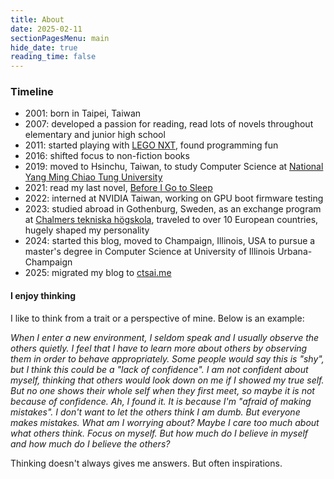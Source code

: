 ```yaml
---
title: About
date: 2025-02-11
sectionPagesMenu: main
hide_date: true
reading_time: false
---
```


### Timeline
- 2001: born in Taipei, Taiwan
- 2007: developed a passion for reading, read lots of novels throughout elementary and junior high school
- 2011: started playing with [LEGO NXT](https://en.wikipedia.org/wiki/Lego_Mindstorms_NXT), found programming fun
- 2016: shifted focus to non-fiction books
- 2019: moved to Hsinchu, Taiwan, to study Computer Science at [National Yang Ming Chiao Tung University](https://en.wikipedia.org/wiki/National_Yang_Ming_Chiao_Tung_University)
- 2021: read my last novel, [Before I Go to Sleep](https://en.wikipedia.org/wiki/Before_I_Go_to_Sleep)
- 2022: interned at NVIDIA Taiwan, working on GPU boot firmware testing
- 2023: studied abroad in Gothenburg, Sweden, as an exchange program at [Chalmers tekniska högskola](https://en.wikipedia.org/wiki/Chalmers_University_of_Technology), traveled to over 10 European countries, hugely shaped my personality
- 2024: started this blog, moved to Champaign, Illinois, USA to pursue a master's degree in Computer Science at University of Illinois Urbana-Champaign
- 2025: migrated my blog to [ctsai.me](https://ctsai.me/about)

#### I enjoy thinking

I like to think from a trait or a perspective of mine. Below is an example:

*When I enter a new environment, I seldom speak and I usually observe the others quietly. I feel that I 
have to learn more about others by observing them in order to behave appropriately. Some people
would say this is "shy", but I think this could be a "lack of confidence". I am not confident about 
myself, thinking that others would look down on me if I showed my true self.
But no one shows their whole self when they first meet, so maybe it is not because of
confidence. Ah, I found it. It is because I'm "afraid of making mistakes". I don't
want to let the others think I am dumb. But everyone makes mistakes. What am I
worrying about? Maybe I care too much about what others think. Focus on myself.
But how much do I believe in myself and how much do I believe the others?*

Thinking doesn't always gives me answers. But often inspirations.

<!-- #### I enjoy reading -->
